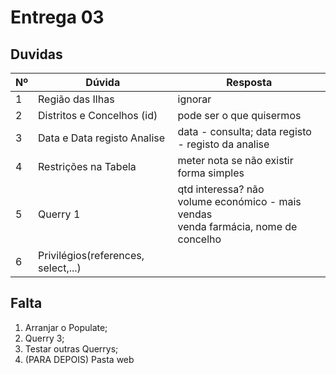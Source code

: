 # Entrega 03

## Duvidas

| Nº   | Dúvida                      | Resposta                                                     |
| ---- | --------------------------- | ------------------------------------------------------------ |
| 1    | Região das Ilhas            | ignorar                                                      |
| 2    | Distritos e Concelhos (id)  | pode ser o que quisermos                                     |
| 3    | Data e Data registo Analise | data - consulta; data registo - registo da analise           |
| 4    | Restrições na Tabela        | meter nota se não existir forma simples                      |
| 5    | Querry 1                    | qtd interessa? não<br /> volume económico -  mais vendas<br />venda farmácia, nome de concelho |
| 6    | Privilégios(references, select,...)  |


## Falta

1. Arranjar o Populate;
2. Querry 3;
3. Testar outras Querrys;
5. (PARA DEPOIS) Pasta web
